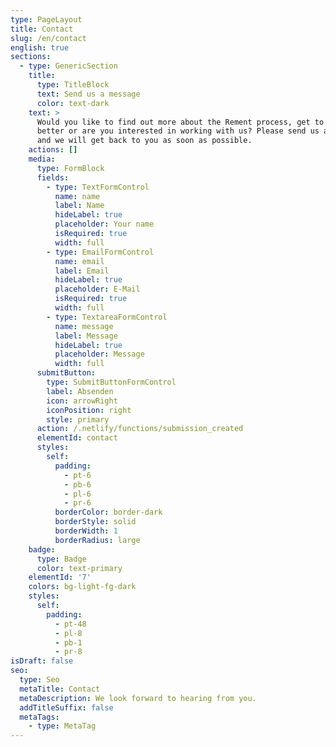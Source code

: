 ```yaml
---
type: PageLayout
title: Contact
slug: /en/contact
english: true
sections:
  - type: GenericSection
    title:
      type: TitleBlock
      text: Send us a message
      color: text-dark
    text: >
      Would you like to find out more about the Rement process, get to know us
      better or are you interested in working with us? Please send us a message
      and we will get back to you as soon as possible.
    actions: []
    media:
      type: FormBlock
      fields:
        - type: TextFormControl
          name: name
          label: Name
          hideLabel: true
          placeholder: Your name
          isRequired: true
          width: full
        - type: EmailFormControl
          name: email
          label: Email
          hideLabel: true
          placeholder: E-Mail
          isRequired: true
          width: full
        - type: TextareaFormControl
          name: message
          label: Message
          hideLabel: true
          placeholder: Message
          width: full
      submitButton:
        type: SubmitButtonFormControl
        label: Absenden
        icon: arrowRight
        iconPosition: right
        style: primary
      action: /.netlify/functions/submission_created
      elementId: contact
      styles:
        self:
          padding:
            - pt-6
            - pb-6
            - pl-6
            - pr-6
          borderColor: border-dark
          borderStyle: solid
          borderWidth: 1
          borderRadius: large
    badge:
      type: Badge
      color: text-primary
    elementId: '7'
    colors: bg-light-fg-dark
    styles:
      self:
        padding:
          - pt-48
          - pl-8
          - pb-1
          - pr-8
isDraft: false
seo:
  type: Seo
  metaTitle: Contact
  metaDescription: We look forward to hearing from you.
  addTitleSuffix: false
  metaTags:
    - type: MetaTag
---
```

